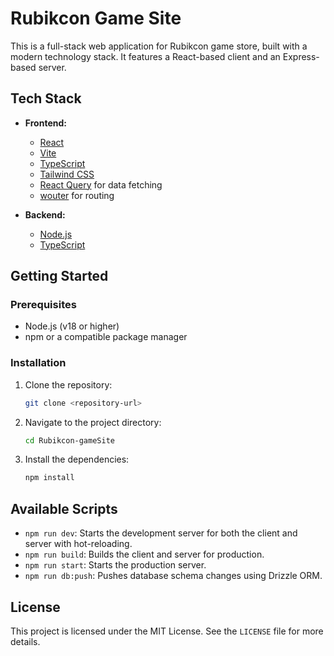 # Rubikcon Game Site

This is a full-stack web application for Rubikcon game store, built with a modern technology stack. It features a React-based client and an Express-based server.

## Tech Stack

- **Frontend:**
  - [React](https://reactjs.org/)
  - [Vite](https://vitejs.dev/)
  - [TypeScript](https://www.typescriptlang.org/)
  - [Tailwind CSS](https://tailwindcss.com/)
  - [React Query](https://tanstack.com/query/latest) for data fetching
  - [wouter](https://github.com/molefrog/wouter) for routing

- **Backend:**
  - [Node.js](https://nodejs.com/)
  - [TypeScript](https://www.typescriptlang.org/)
  

## Getting Started

### Prerequisites

- Node.js (v18 or higher)
- npm or a compatible package manager

### Installation

1. Clone the repository:
   ```sh
   git clone <repository-url>
   ```
2. Navigate to the project directory:
   ```sh
   cd Rubikcon-gameSite
   ```
3. Install the dependencies:
   ```sh
   npm install
   ```

## Available Scripts

- `npm run dev`: Starts the development server for both the client and server with hot-reloading.
- `npm run build`: Builds the client and server for production.
- `npm run start`: Starts the production server.
- `npm run db:push`: Pushes database schema changes using Drizzle ORM.

## License

This project is licensed under the MIT License. See the `LICENSE` file for more details.

